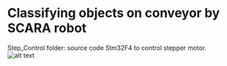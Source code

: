 # Classifying objects on conveyor by SCARA robot
Step_Control folder: source code Stm32F4 to control stepper motor.
![alt text](https://github.com/vuhuyhop197/SCARA/blob/master/blockdiagram.png)
